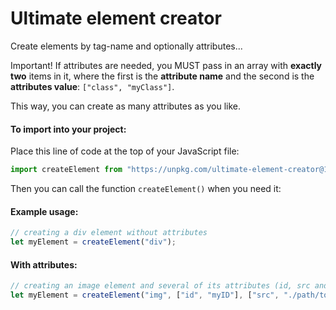 # Ultimate element creator

Create elements by tag-name and optionally attributes...

Important!
If attributes are needed, you MUST pass in an array with **exactly two** items in it, where the first is the **attribute name** and the second is the **attributes value**: `["class", "myClass"]`.

This way, you can create as many attributes as you like.

#### To import into your project:
Place this line of code at the top of your JavaScript file:
```javascript
import createElement from "https://unpkg.com/ultimate-element-creator@1.0.0/index.js";
```

Then you can call the function `createElement()` when you need it:

#### Example usage:
```javascript
// creating a div element without attributes
let myElement = createElement("div");
```

#### With attributes:

```javascript
// creating an image element and several of its attributes (id, src and alt)
let myElement = createElement("img", ["id", "myID"], ["src", "./path/to/file"], ["alt", "This is my image"]);
```